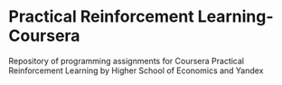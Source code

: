 # Practical Reinforcement Learning-Coursera
Repository of programming assignments for Coursera Practical Reinforcement Learning by Higher School of Economics and Yandex

